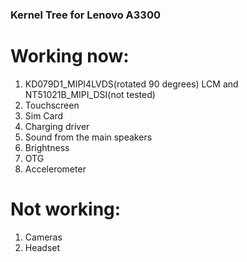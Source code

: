 ###                                          Kernel Tree for Lenovo A3300
# Working now:
1) KD079D1_MIPI4LVDS(rotated 90 degrees) LCM and NT51021B_MIPI_DSI(not tested)
2) Touchscreen
3) Sim Card
4) Charging driver
5) Sound from the main speakers
6) Brightness
7) OTG
8) Accelerometer

# Not working:
1) Cameras
2) Headset
